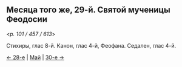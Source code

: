 
## Месяца того же, 29-й. Святой мученицы Феодосии

<*p. 101 / 457 / 613*>

Стихиры, глас 8-й. Канон, глас 4-й, Феофана. Седален, глас 4-й.   

[← 28-е](05_28_EUR.ru.md) | [Май](README.md#29-й) | [30-е →](05_30_EUR.ru.md)
